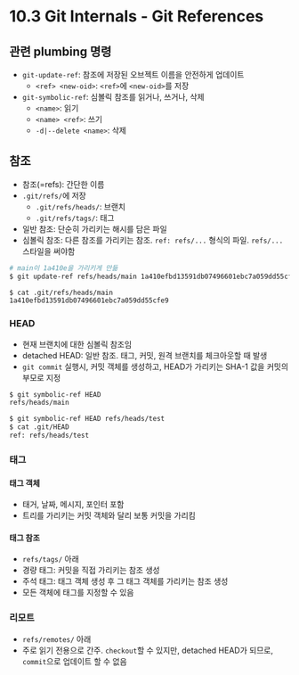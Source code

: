 # 10.3 Git Internals - Git References

## 관련 plumbing 명령

- `git-update-ref`: 참조에 저장된 오브젝트 이름을 안전하게 업데이트
  - `<ref> <new-oid>`: `<ref>`에 `<new-oid>`를 저장
- `git-symbolic-ref`: 심볼릭 참조를 읽거나, 쓰거나, 삭제
  - `<name>`: 읽기
  - `<name> <ref>`: 쓰기
  - `-d|--delete <name>`: 삭제

## 참조

- 참조(=refs): 간단한 이름
- `.git/refs/`에 저장
  - `.git/refs/heads/`: 브랜치
  - `.git/refs/tags/`: 태그
- 일반 참조: 단순히 가리키는 해시를 담은 파일
- 심볼릭 참조: 다른 참조를 가리키는 참조. `ref: refs/...` 형식의 파일. `refs/...` 스타일을 써야함

```bash
# main이 1a410e을 가리키게 만듦
$ git update-ref refs/heads/main 1a410efbd13591db07496601ebc7a059dd55cfe9

$ cat .git/refs/heads/main
1a410efbd13591db07496601ebc7a059dd55cfe9
```

### HEAD

- 현재 브랜치에 대한 심볼릭 참조임
- detached HEAD: 일반 참조. 태그, 커밋, 원격 브랜치를 체크아웃할 때 발생
- `git commit` 실행시, 커밋 객체를 생성하고, HEAD가 가리키는 SHA-1 값을 커밋의 부모로 지정

```bash
$ git symbolic-ref HEAD
refs/heads/main

$ git symbolic-ref HEAD refs/heads/test
$ cat .git/HEAD
ref: refs/heads/test
```

### 태그

#### 태그 객체

- 태거, 날짜, 메시지, 포인터 포함
- 트리를 가리키는 커밋 객체와 달리 보통 커밋을 가리킴

#### 태그 참조

- `refs/tags/` 아래
- 경량 태그: 커밋을 직접 가리키는 참조 생성
- 주석 태그: 태그 객체 생성 후 그 태그 객체를 가리키는 참조 생성
- 모든 객체에 태그를 지정할 수 있음

### 리모트

- `refs/remotes/` 아래
- 주로 읽기 전용으로 간주. `checkout`할 수 있지만, detached HEAD가 되므로, `commit`으로 업데이트 할 수 없음
